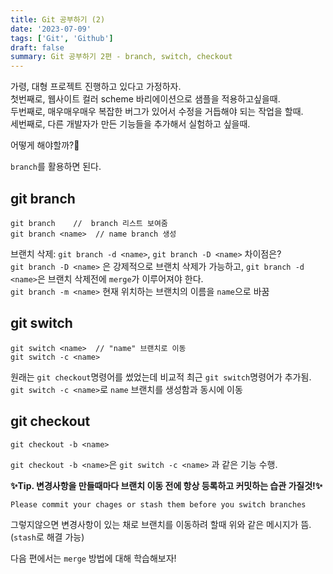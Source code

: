 ```yaml
---
title: Git 공부하기 (2)
date: '2023-07-09'
tags: ['Git', 'Github']
draft: false
summary: Git 공부하기 2편 - branch, switch, checkout
---
```


가령, 대형 프로젝트 진행하고 있다고 가정하자. <br />
첫번째로, 웹사이트 컬러 scheme 바리에이션으로 샘플을 적용하고싶을때. <br />
두번째로, 매우매우매우 복잡한 버그가 있어서 수정을 거듭해야 되는 작업을 할때. <br/>
세번째로, 다른 개발자가 만든 기능들을 추가해서 실험하고 싶을때.

어떻게 해야할까?🤯

`branch`를 활용하면 된다.

## **git branch**

```git
git branch    //  branch 리스트 보여줌
git branch <name>  // name branch 생성
```
브랜치 삭제:
`git branch -d <name>`, `git branch -D <name>` 차이점은? <br />
`git branch -D <name>` 은 강제적으로 브랜치 삭제가 가능하고, `git branch -d <name>`은 브랜치 삭제전에 `merge`가 이루어져야 한다. <br/>
`git branch -m <name>` 현재 위치하는 브랜치의 이름을 `name`으로 바꿈

## **git switch**

```git
git switch <name>  // "name" 브랜치로 이동
git switch -c <name>
```

원래는 `git checkout`명령어를 썼었는데 비교적 최근 `git switch`명령어가 추가됨. <br/>
`git switch -c <name>`로 `name` 브랜치를 생성함과 동시에 이동

## **git checkout**

```git checkout <name>  // "name" 브랜치로 이동
git checkout -b <name>
```

`git checkout -b <name>`은 `git switch -c <name>` 과 같은 기능 수행.

**✨Tip. 변경사항을 만들때마다 브랜치 이동 전에 항상 등록하고 커밋하는 습관 가질것!✨** <br/>

```
Please commit your chages or stash them before you switch branches
```
그렇지않으면 변경사항이 있는 채로 브랜치를 이동하려 할때 위와 같은 메시지가 뜸.
(`stash`로 해결 가능)


다음 편에서는 `merge` 방법에 대해 학습해보자!